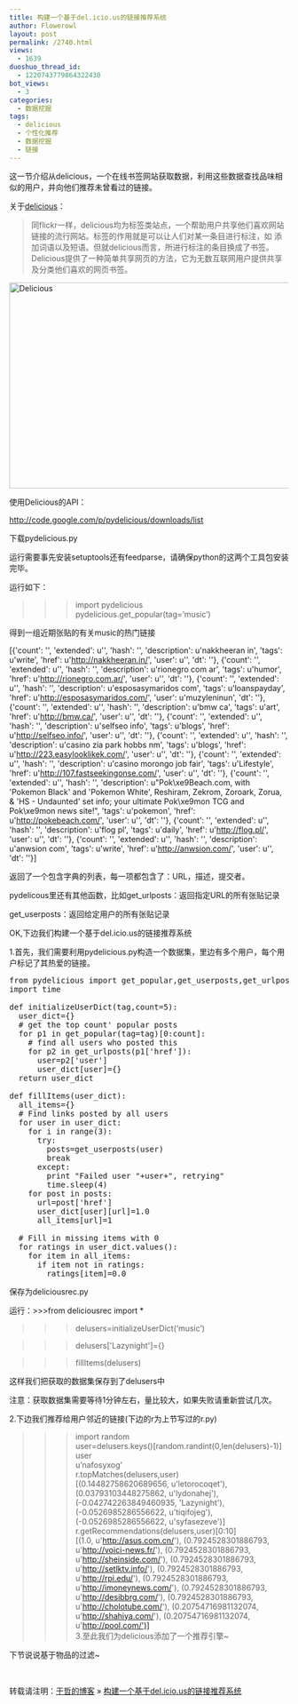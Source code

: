 ```yaml
---
title: 构建一个基于del.icio.us的链接推荐系统
author: Flowerowl
layout: post
permalink: /2740.html
views:
  - 1639
duoshuo_thread_id:
  - 1220743779864322430
bot_views:
  - 3
categories:
  - 数据挖掘
tags:
  - delicious
  - 个性化推荐
  - 数据挖掘
  - 链接
---
```

这一节介绍从delicious，一个在线书签网站获取数据，利用这些数据查找品味相似的用户，并向他们推荐未曾看过的链接。

关于[delicious][1]：

> 同flickr一样，delicious均为标签类站点，一个帮助用户共享他们喜欢网站链接的流行网站。标签的作用就是可以让人们对某一条目进行标注，如 添加词语以及短语。但就delicious而言，所进行标注的条目换成了书签。Delicious提供了一种简单共享网页的方法，它为无数互联网用户提供共享及分类他们喜欢的网页书签。

<img title="delicious.png" src="http://lazynight.me/wp-content/uploads/2012/12/delicious.png" alt="Delicious" width="600" height="371" border="0" />

使用Delicious的API：

http://code.google.com/p/pydelicious/downloads/list

下载pydelicious.py

运行需要事先安装setuptools还有feedparse，请确保python的这两个工具包安装完毕。

运行如下：

>>> import pydelicious  
>>> pydelicious.get_popular(tag=&#8217;music&#8217;)

得到一组近期张贴的有关music的热门链接

[{'count': '', 'extended': u'', 'hash': '', 'description': u'nakkheeran in', 'tags': u'write', 'href': u'http://nakkheeran.in/', 'user': u'', 'dt': ''}, {'count': '', 'extended': u'', 'hash': '', 'description': u'rionegro com ar', 'tags': u'humor', 'href': u'http://rionegro.com.ar/', 'user': u'', 'dt': ''}, {'count': '', 'extended': u'', 'hash': '', 'description': u'esposasymaridos com', 'tags': u'loanspayday', 'href': u'http://esposasymaridos.com/', 'user': u'muzyleninun', 'dt': ''}, {'count': '', 'extended': u'', 'hash': '', 'description': u'bmw ca', 'tags': u'art', 'href': u'http://bmw.ca/', 'user': u'', 'dt': ''}, {'count': '', 'extended': u'', 'hash': '', 'description': u'selfseo info', 'tags': u'blogs', 'href': u'http://selfseo.info/', 'user': u'', 'dt': ''}, {'count': '', 'extended': u'', 'hash': '', 'description': u'casino zia park hobbs nm', 'tags': u'blogs', 'href': u'http://223.easylooklikek.com/', 'user': u'', 'dt': ''}, {'count': '', 'extended': u'', 'hash': '', 'description': u'casino morongo job fair', 'tags': u'Lifestyle', 'href': u'http://107.fastseekingonse.com/', 'user': u'', 'dt': ''}, {'count': '', 'extended': u'', 'hash': '', 'description': u"Pok\xe9Beach.com, with 'Pokemon Black' and 'Pokemon White', Reshiram, Zekrom, Zoroark, Zorua, & 'HS - Undaunted' set info; your ultimate Pok\xe9mon TCG and Pok\xe9mon news site!", 'tags': u'pokemon', 'href': u'http://pokebeach.com/', 'user': u'', 'dt': ''}, {'count': '', 'extended': u'', 'hash': '', 'description': u'flog pl', 'tags': u'daily', 'href': u'http://flog.pl/', 'user': u'', 'dt': ''}, {'count': '', 'extended': u'', 'hash': '', 'description': u'anwsion com', 'tags': u'write', 'href': u'http://anwsion.com/', 'user': u'', 'dt': ''}]

返回了一个包含字典的列表，每一项都包含了：URL，描述，提交者。

pydelicous里还有其他函数，比如get_urlposts：返回指定URL的所有张贴记录

get_userposts：返回给定用户的所有张贴记录

OK,下边我们构建一个基于del.icio.us的链接推荐系统

1.首先，我们需要利用pydelicious.py构造一个数据集，里边有多个用户，每个用户标记了其热爱的链接。

<pre class="lang:default decode:true">from pydelicious import get_popular,get_userposts,get_urlposts
import time

def initializeUserDict(tag,count=5):
  user_dict={}
  # get the top count' popular posts
  for p1 in get_popular(tag=tag)[0:count]:
    # find all users who posted this
    for p2 in get_urlposts(p1['href']):
      user=p2['user']
      user_dict[user]={}
  return user_dict

def fillItems(user_dict):
  all_items={}
  # Find links posted by all users
  for user in user_dict:
    for i in range(3):
      try:
        posts=get_userposts(user)
        break
      except:
        print "Failed user "+user+", retrying"
        time.sleep(4)
    for post in posts:
      url=post['href']
      user_dict[user][url]=1.0
      all_items[url]=1

  # Fill in missing items with 0
  for ratings in user_dict.values():
    for item in all_items:
      if item not in ratings:
        ratings[item]=0.0</pre>

保存为deliciousrec.py

运行：>>>from deliciousrec import *

>>>delusers=initializeUserDict(&#8216;music&#8217;)

>>>delusers['Lazynight']={}

>>>fillItems(delusers)

这样我们把获取的数据集保存到了delusers中

注意：获取数据集需要等待1分钟左右，量比较大，如果失败请重新尝试几次。

2.下边我们推荐给用户邻近的链接(下边的r为上节写过的r.py)

>>> import random  
>>> user=delusers.keys()[random.randint(0,len(delusers)-1)]  
>>> user  
u&#8217;nafosyxog&#8217;  
>>> r.topMatches(delusers,user)  
[(0.14482758620689656, u'letorocoqet'), (0.03793103448275862, u'lydonahej'), (-0.042742263849460935, 'Lazynight'), (-0.0526985286556622, u'tiqifojeg'), (-0.0526985286556622, u'syfasezeve')]  
>>> r.getRecommendations(delusers,user)[0:10]  
[(1.0, u'http://asus.com.cn/'), (0.7924528301886793, u'http://voici-news.fr/'), (0.7924528301886793, u'http://sheinside.com/'), (0.7924528301886793, u'http://setlktv.info/'), (0.7924528301886793, u'http://rpi.edu/'), (0.7924528301886793, u'http://imoneynews.com/'), (0.7924528301886793, u'http://desibbrg.com/'), (0.7924528301886793, u'http://cholotube.com/'), (0.20754716981132074, u'http://shahiya.com/'), (0.20754716981132074, u'http://pool.com/')]  
3.至此我们为delicious添加了一个推荐引擎~

下节说说基于物品的过滤~

&nbsp;

转载请注明：[于哲的博客][2] &raquo; [构建一个基于del.icio.us的链接推荐系统][3]

 [1]: delicious.com
 [2]: http://lazynight.me
 [3]: http://lazynight.me/2740.html